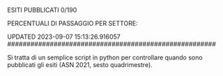 ESITI PUBBLICATI 0/190 

PERCENTUALI DI PASSAGGIO PER SETTORE:

UPDATED 2023-09-07 15:13:26.916057
###################################################### 

Si tratta di un semplice script in python per controllare quando sono pubblicati gli esiti (ASN 2021, sesto quadrimestre).

